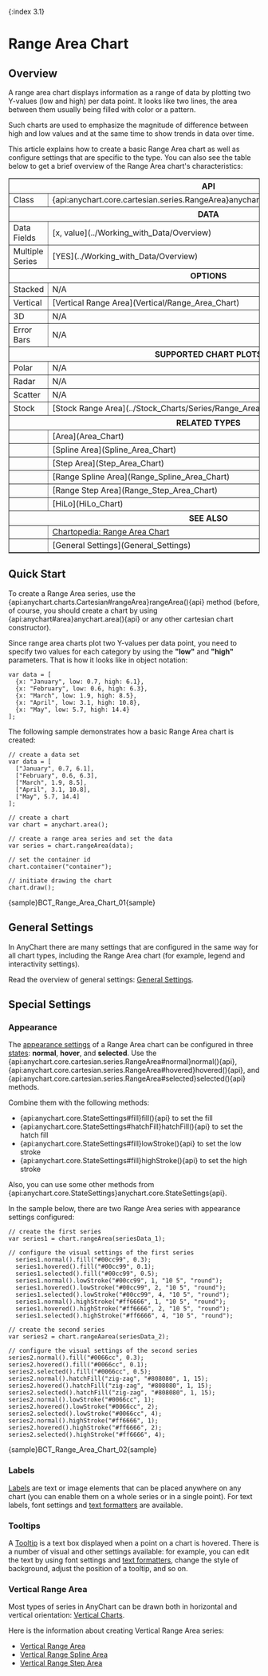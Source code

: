 {:index 3.1}
# Range Area Chart

## Overview

A range area chart displays information as a range of data by plotting two Y-values (low and high) per data point. It looks like two lines, the area between them usually being filled with color or a pattern.

Such charts are used to emphasize the magnitude of difference between high and low values and at the same time to show trends in data over time.

This article explains how to create a basic Range Area chart as well as configure settings that are specific to the type. You can also see the table below to get a brief overview of the Range Area chart's characteristics:

<table border="1" class="seriesTABLE">
<tr><th colspan=2>API</th></tr>
<tr><td>Class</td><td>{api:anychart.core.cartesian.series.RangeArea}anychart.core.cartesian.series.RangeArea{api}</td></tr>
<tr><th colspan=2>DATA</th></tr>
<tr><td>Data Fields</td><td>[x, value](../Working_with_Data/Overview)</td></tr>
<tr><td>Multiple Series</td><td>[YES](../Working_with_Data/Overview)</td></tr>
<tr><th colspan=2>OPTIONS</th></tr>
<tr><td>Stacked</td><td>N/A</td></tr>
<tr><td>Vertical</td><td>[Vertical Range Area](Vertical/Range_Area_Chart)</td></tr>
<tr><td>3D</td><td>N/A</td></tr>
<tr><td>Error Bars</td><td>N/A</td></tr>
<tr><th colspan=2>SUPPORTED CHART PLOTS</th></tr>
<tr><td>Polar</td><td>N/A</td></tr>
<tr><td>Radar</td><td>N/A</td></tr>
<tr><td>Scatter</td><td>N/A</td></tr>
<tr><td>Stock</td><td>[Stock Range Area](../Stock_Charts/Series/Range_Area)</td></tr>
<tr><th colspan=2>RELATED TYPES</th></tr>
<tr><td></td><td>[Area](Area_Chart)</td></tr>
<tr><td></td><td>[Spline Area](Spline_Area_Chart)</td></tr>
<tr><td></td><td>[Step Area](Step_Area_Chart)</td></tr>
<tr><td></td><td>[Range Spline Area](Range_Spline_Area_Chart)</td></tr>
<tr><td></td><td>[Range Step Area](Range_Step_Area_Chart)</td></tr>
<tr><td></td><td>[HiLo](HiLo_Chart)</td></tr>
<tr><th colspan=2>SEE ALSO</th></tr>
<tr><td></td><td><a href="https://www.anychart.com/chartopedia/chart-types/range-area-chart/" target="_blank">Chartopedia: Range Area Chart</a></td></tr>
<tr><td></td><td>[General Settings](General_Settings)</td></tr>
</table>

## Quick Start

To create a Range Area series, use the {api:anychart.charts.Cartesian#rangeArea}rangeArea(){api} method (before, of course, you should create a chart by using {api:anychart#area}anychart.area(){api} or any other cartesian chart constructor).

Since range area charts plot two Y-values per data point, you need to specify two values for each category by using the **"low"** and **"high"** parameters. That is how it looks like in object notation:

```
var data = [
  {x: "January", low: 0.7, high: 6.1},
  {x: "February", low: 0.6, high: 6.3},
  {x: "March", low: 1.9, high: 8.5},
  {x: "April", low: 3.1, high: 10.8},
  {x: "May", low: 5.7, high: 14.4}
];
```

The following sample demonstrates how a basic Range Area chart is created:

```
// create a data set
var data = [
  ["January", 0.7, 6.1],
  ["February", 0.6, 6.3],
  ["March", 1.9, 8.5],
  ["April", 3.1, 10.8],
  ["May", 5.7, 14.4]
];

// create a chart
var chart = anychart.area();

// create a range area series and set the data
var series = chart.rangeArea(data);

// set the container id
chart.container("container");

// initiate drawing the chart
chart.draw();
```

{sample}BCT\_Range\_Area\_Chart\_01{sample}

## General Settings

In AnyChart there are many settings that are configured in the same way for all chart types, including the Range Area chart (for example, legend and interactivity settings).

Read the overview of general settings: [General Settings](General_Settings).

## Special Settings

### Appearance

The [appearance settings](../Appearance_Settings) of a Range Area chart can be configured in three [states](../Common_Settings/Interactivity/States): **normal**, **hover**, and **selected**. Use the {api:anychart.core.cartesian.series.RangeArea#normal}normal(){api}, {api:anychart.core.cartesian.series.RangeArea#hovered}hovered(){api}, and {api:anychart.core.cartesian.series.RangeArea#selected}selected(){api} methods.

Combine them with the following methods:

* {api:anychart.core.StateSettings#fill}fill(){api} to set the fill
* {api:anychart.core.StateSettings#hatchFill}hatchFill(){api} to set the hatch fill
* {api:anychart.core.StateSettings#fill}lowStroke(){api} to set the low stroke
* {api:anychart.core.StateSettings#fill}highStroke(){api} to set the high stroke

Also, you can use some other methods from {api:anychart.core.StateSettings}anychart.core.StateSettings{api}.

In the sample below, there are two Range Area series with appearance settings configured:

```
// create the first series
var series1 = chart.rangeArea(seriesData_1);

// configure the visual settings of the first series
  series1.normal().fill("#00cc99", 0.3);
  series1.hovered().fill("#00cc99", 0.1);
  series1.selected().fill("#00cc99", 0.5);
  series1.normal().lowStroke("#00cc99", 1, "10 5", "round");
  series1.hovered().lowStroke("#00cc99", 2, "10 5", "round");
  series1.selected().lowStroke("#00cc99", 4, "10 5", "round");
  series1.normal().highStroke("#ff6666", 1, "10 5", "round");
  series1.hovered().highStroke("#ff6666", 2, "10 5", "round");
  series1.selected().highStroke("#ff6666", 4, "10 5", "round");

// create the second series
var series2 = chart.rangeAarea(seriesData_2);

// configure the visual settings of the second series
series2.normal().fill("#0066cc", 0.3);
series2.hovered().fill("#0066cc", 0.1);
series2.selected().fill("#0066cc", 0.5);
series2.normal().hatchFill("zig-zag", "#808080", 1, 15);
series2.hovered().hatchFill("zig-zag", "#808080", 1, 15);
series2.selected().hatchFill("zig-zag", "#808080", 1, 15);
series2.normal().lowStroke("#0066cc", 1);
series2.hovered().lowStroke("#0066cc", 2);
series2.selected().lowStroke("#0066cc", 4);
series2.normal().highStroke("#ff6666", 1);
series2.hovered().highStroke("#ff6666", 2);
series2.selected().highStroke("#ff6666", 4);
```

{sample}BCT\_Range\_Area\_Chart\_02{sample}

### Labels

[Labels](../Common_Settings/Labels) are text or image elements that can be placed anywhere on any chart (you can enable them on a whole series or in a single point). For text labels, font settings and [text formatters](../Common_Settings/Text_Formatters) are available.

### Tooltips

A [Tooltip](../Common_Settings/Tooltip) is a text box displayed when a point on a chart is hovered. There is a number of visual and other settings available: for example, you can edit the text by using font settings and [text formatters](../Common_Settings/Text_Formatters), change the style of background, adjust the position of a tooltip, and so on.

### Vertical Range Area

Most types of series in AnyChart can be drawn both in horizontal and vertical orientation: [Vertical Charts](Vertical/Overview).

Here is the information about creating Vertical Range Area series:

* [Vertical Range Area](Vertical/Range_Area_Chart)
* [Vertical Range Spline Area](Vertical/Range_Spline_Area_Chart)
* [Vertical Range Step Area](Vertical/Range_Step_Area_Chart)